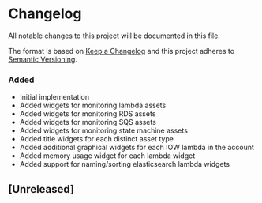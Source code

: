 # Changelog
All notable changes to this project will be documented in this file.

The format is based on [Keep a Changelog](http://keepachangelog.com/en/1.0.0/)
and this project adheres to [Semantic Versioning](http://semver.org/spec/v2.0.0.html).


### Added
- Initial implementation
- Added widgets for monitoring lambda assets
- Added widgets for monitoring RDS assets
- Added widgets for monitoring SQS assets
- Added widgets for monitoring state machine assets
- Added title widgets for each distinct asset type
- Added additional graphical widgets for each IOW lambda in the account
- Added memory usage widget for each lambda widget
- Added support for naming/sorting elasticsearch lambda widgets

## [Unreleased]
